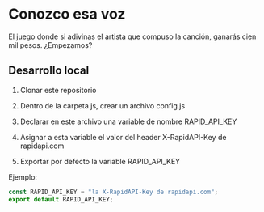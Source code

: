 # Conozco esa voz

El juego donde si adivinas el artista que compuso la canción,
ganarás cien mil pesos. ¿Empezamos?

## Desarrollo local

1. Clonar este repositorio

2. Dentro de la carpeta js, crear un archivo config.js

3. Declarar en este archivo una variable de nombre RAPID_API_KEY

4. Asignar a esta variable el valor del header X-RapidAPI-Key de rapidapi.com

5. Exportar por defecto la variable RAPID_API_KEY

Ejemplo:

```js
const RAPID_API_KEY = "la X-RapidAPI-Key de rapidapi.com";
export default RAPID_API_KEY;
```
